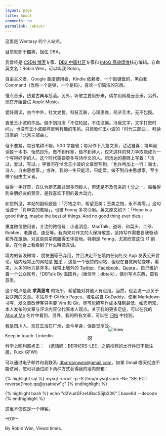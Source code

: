 ```yaml
---
layout: page
title: About
comments: no
permalink: /about/
---
```


这里是 Wentasy 的个人站点。

目前就职于酷狗，担任 DBA。

我曾经是 [CSDN 博客](http://blog.csdn.net/justdb)专家、[DB2 中国社区](http://www.db2china.net/home/space.php?uid=159593)专家和 [InfoQ 高效运维](http://www.greatops.net/)核心编辑。自命英文名：Robin Wen，可以叫我 Robin。

自由主义者，Google 重度使用者，Kindle 依赖者，一个敲键盘的，黑白和 Command（当然一个是弹，一个是码）。喜欢一切简洁的东西。

懂点音乐，热爱古典与摇滚。另外，听歌主要用虾米，偶尔用网易云音乐。另外，现在开始尝试 Apple Music。

爱好阅读，古今中外，社文史哲，科技互联，心理思维，经济艺术，无不包揽。

衷爱王小波的作品。做不到冯唐「不住轮回，不住涅槃。冯唐文字，文字打败时间」，也没有王小波那样犀利有趣的笔风。只能瞻仰王小波的「时代三部曲」，拜读冯唐的「北京三部曲」。

但不要紧，每日笔耕不辍，500 字自省；每月作下几篇文章，沾沾自喜；每年阅读数十本书，怡然自乐。做不到作家，做不到诗人，仅凭这样的努力争取能成为一个写得好字的人。这个时代需要更多写诗作文的人。司汤达的墓碑上写着：「活过，爱过，写过。」李银河在悼念王小波的文章里写到，「也许再加上一行：骑士，诗人，自由思想家。」或许，我的一生只能活，只能爱。做不到自由思想家，至少做个自由主义者。

做得一手好菜，自认为厨艺超过很多同龄人，但还是不及母亲的十分之一。每每得到亲朋好友的赞赏，是我喜欢下厨的最大动力。

如您所见，本站的副标题是：「万物之中，希望至美；至美之物，永不凋零。」这句话源于「肖申克的救赎」，也被 Fenng 多次引用。英文原文如下：「Hope is a good thing, maybe the best of things. And no good thing ever dies.」

重度微信使用者，关注的微信号：小道消息、MacTalk、道哥、和菜头、二爷、Robbin、老鹰说、连岳等。我向来对作文的人保持敬意，坚持写作需要自我驱动和外在激励，对这些前辈佩服得五体投地。特别是 Fenng，尤其欣赏这位 IT 前辈，在他身上我看到了什么叫做真诚。

墙内的新浪微博 、朋友圈等已弃用，并且决定不在墙内任何社交 App 发表公开言论。墙内经常上的网站是 [知乎](http://www.zhihu.com/people/wentasy) ，这是一个很赞的网站，但现在自觉网站变味，看来，人多的地方是非多。经常上墙外的  [Twitter](https://twitter.com/dbarobin)、[Facebook](https://www.facebook.com/dbarobin)、[Quora](http://www.quora.com/Robin-Wen-3) 。自己维护着一个公众账号，「DBTalk By 温国兵」（微信号：dbtalk），偶尔写点东西，蛮有意思。

这个站点是我 **求真思考** 的场所，希望能对其他人有点用。当然，也会发一点关于互联网的文章。本站基于 GitHub Pages，域名买自 GoDaddy，使用 Markdown 书写，发文章改博客只需要 Vim 和 Git，尽可能把写作成本降到最低。如您所知，本人发布的文章与评论内容仅代表本人观点。关于我的更多足迹，可以在我的 [About Me](http://about.me/dbarobin) 名片中看到。另外，我的所有文章，可以在 [归档](http://dbarobin.com/archives/) 中找到。

我是四川人，现在生活在广州，至今单身，但自觉享受。

Keep in touch: LinkedIn <a href="http://www.linkedin.com/in/dbarobin" target="_blank"><img src="https://dbarobin.com/images/linkedin_btn_profile_greytxt_80x15.gif" alt="View Robin Wen's profile on LinkedIn" style="border: 0px;height: 15px;width: 80px;position: absolute;margin-left: 180px;margin-top: -20px;vertical-align: baseline;"/></a>

科学上网利器点击：<a href="https://duotai.org" target="_blank"><img src="/images/duotai_16x16.png" alt="科学上网必备利器，多态，值得拥有" style="border: 0px;height: 16px;width: 16px;position: absolute;margin-left: 140px;margin-top: -22px;vertical-align: baseline;"/></a>&nbsp;&nbsp;&nbsp;&nbsp;(邀请码：BERNERS-LEE，之前推荐的土行孙已不能注册，Fuck GFW!)

可以通过电子邮件和我联系: dbarobinwen@gmail.com。如果 Gmail 哪天彻底不能访问，您可以通过如下两种方式获得我的墙内邮箱：

{% highlight sql %}
mysql -uroot -p -S /tmp/mysql.sock -Ne "SELECT reverse('moc.qq@ysatnew');"
{% endhighlight %}

{% highlight bash %}
echo "d2VudGFzeUBxcS5jb20K" | base64 --decode
{% endhighlight %}

这里不仅仅是一个博客。

–EOF–

<p class="post-meta">
   <span id="busuanzi_container_page_pv">
      By Robin Wen, Viewd <span id="busuanzi_value_page_pv"></span> times.
   </span>
</p>
